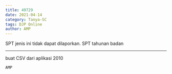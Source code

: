 ```yaml
---
title: 49729
date: 2021-04-14
category: Tanya-SC
tags: DJP Online
author: AMP
---
```


SPT jenis ini tidak dapat dilaporkan. SPT tahunan badan

---

buat CSV dari aplikasi 2010

`AMP`
